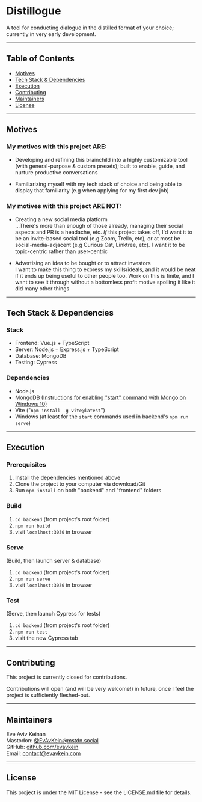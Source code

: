 # Distillogue

A tool for conducting dialogue in the distilled format of your choice; currently in very early development.

---

## Table of Contents
* [Motives](#motives)
* [Tech Stack & Dependencies](#tech-stack--dependencies)
* [Execution](#execution)
* [Contributing](#contributing)
* [Maintainers](#maintainers)
* [License](#license)

---

## Motives

### My motives with this project ARE:

* Developing and refining this brainchild into a highly customizable tool (with general-purpose & custom presets); built to enable, guide, and nurture productive conversations

* Familiarizing myself with my tech stack of choice and being able to display that familiarity (e.g when applying for my first dev job)

### My motives with this project ARE NOT:

* Creating a new social media platform   
...There's more than enough of those already, managing their social aspects and PR is a headache, etc. *If* this project takes off, I'd want it to be an invite-based social tool (e.g Zoom, Trello, etc), or at most be social-media-adjacent (e.g Curious Cat, Linktree, etc). I want it to be topic-centric rather than user-centric

* Advertising an idea to be bought or to attract investors  
I want to make this thing to express my skills/ideals, and it would be neat if it ends up being useful to other people too. Work on this is finite, and I want to see it through without a bottomless profit motive spoiling it like it did many other things

---

## Tech Stack & Dependencies

### Stack
  * Frontend: Vue.js + TypeScript
  * Server: Node.js + Express.js + TypeScript
  * Database: MongoDB
  * Testing: Cypress

### Dependencies

* Node.js
* MongoDB [(Instructions for enabling "start" command with Mongo on Windows 10)](https://stackoverflow.com/a/41507803)
* Vite ("`npm install -g vite@latest`")
* Windows (at least for the `start` commands used in backend's `npm run serve`)

---

## Execution

### Prerequisites

1. Install the dependencies mentioned above
2. Clone the project to your computer via download/Git
3. Run `npm install` on both "backend" and "frontend" folders

### Build
1. `cd backend` (from project's root folder) 
2. `npm run build`
3. visit `localhost:3030` in browser

### Serve
(Build, then launch server & database)
1. `cd backend` (from project's root folder) 
2. `npm run serve`
3. visit `localhost:3030` in browser

### Test
(Serve, then launch Cypress for tests)
1. `cd backend` (from project's root folder) 
2. `npm run test`
3. visit the new Cypress tab

---

## Contributing

This project is currently closed for contributions.  

Contributions will open (and will be very welcome!) in future, once I feel the project is sufficiently fleshed-out.

<!-- To contribute to the project, please open a new issue at the project's [GitHub repo](https://github.com/EvAvKein/Distillogue) with a summary of the contribution you have in mind.  

If I'm in favor of said contribution, I'll give you to go-ahead to submit a pull request. -->

---

## Maintainers

Eve Aviv Keinan  
Mastodon: [@EvAvKein@mstdn.social](https://mstdn.social/@EvAvKein)  
GitHub: [github.com/evavkein](https://github.com/EvAvKein)  
Email:  contact@evavkein.com

---

## License
This project is under the MIT License - see the LICENSE.md file for details.
